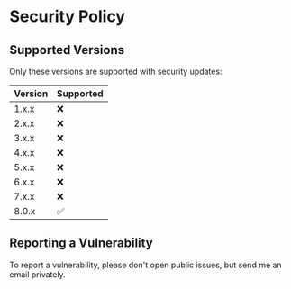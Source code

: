 # Security Policy

## Supported Versions

Only these versions are supported with security updates:

| Version | Supported          |
| ------- | ------------------ |
| 1.x.x   | :x:                |
| 2.x.x   | :x:                |
| 3.x.x   | :x:                |
| 4.x.x   | :x:                |
| 5.x.x   | :x:                |
| 6.x.x   | :x:                |
| 7.x.x   | :x:                |
| 8.0.x   | :white_check_mark: |

## Reporting a Vulnerability

To report a vulnerability, please don't open public issues, but send me an email privately.
